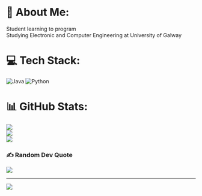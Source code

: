 # 💫 About Me:
Student learning to program<br>Studying Electronic and Computer Engineering at University of Galway


# 💻 Tech Stack:
![Java](https://img.shields.io/badge/java-%23ED8B00.svg?style=for-the-badge&logo=openjdk&logoColor=white) ![Python](https://img.shields.io/badge/python-3670A0?style=for-the-badge&logo=python&logoColor=ffdd54)
# 📊 GitHub Stats:
![](https://github-readme-stats.vercel.app/api?username=Arnas15555&theme=dark&hide_border=false&include_all_commits=true&count_private=true)<br/>
![](https://github-readme-streak-stats.herokuapp.com/?user=Arnas15555&theme=dark&hide_border=false)<br/>
![](https://github-readme-stats.vercel.app/api/top-langs/?username=Arnas15555&theme=dark&hide_border=false&include_all_commits=true&count_private=true&layout=compact)

### ✍️ Random Dev Quote
![](https://quotes-github-readme.vercel.app/api?type=horizontal&theme=radical)

---
[![](https://visitcount.itsvg.in/api?id=Arnas15555&icon=5&color=6)](https://visitcount.itsvg.in)

<!-- Proudly created with GPRM ( https://gprm.itsvg.in ) -->
